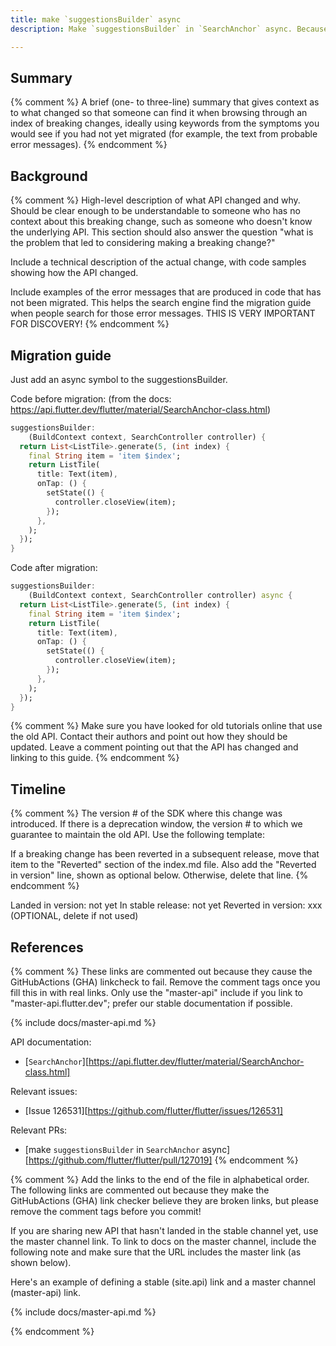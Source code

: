 ```yaml
---
title: make `suggestionsBuilder` async
description: Make `suggestionsBuilder` in `SearchAnchor` async. Because the search results usually come from an async API, for example, a http request. 

---
```


## Summary

{% comment %}
  A brief (one- to three-line) summary that gives
  context as to what changed so that someone can
  find it when browsing through an index of
  breaking changes, ideally using keywords from
  the symptoms you would see if you had not yet
  migrated (for example, the text from probable
  error messages).
{% endcomment %}

## Background

{% comment %}
  High-level description of what API changed and why.
  Should be clear enough to be understandable to someone
  who has no context about this breaking change,
  such as someone who doesn't know the underlying API.
  This section should also answer the question
  "what is the problem that led to considering making
  a breaking change?"

  Include a technical description of the actual change,
  with code samples showing how the API changed.

  Include examples of the error messages that are produced
  in code that has not been migrated. This helps the search
  engine find the migration guide when people search for those
  error messages. THIS IS VERY IMPORTANT FOR DISCOVERY!
{% endcomment %}

## Migration guide

Just add an async symbol to the suggestionsBuilder.

Code before migration: (from the docs: https://api.flutter.dev/flutter/material/SearchAnchor-class.html)

```dart
suggestionsBuilder:
    (BuildContext context, SearchController controller) {
  return List<ListTile>.generate(5, (int index) {
    final String item = 'item $index';
    return ListTile(
      title: Text(item),
      onTap: () {
        setState(() {
          controller.closeView(item);
        });
      },
    );
  });
}
```

Code after migration:

```dart
suggestionsBuilder:
    (BuildContext context, SearchController controller) async {
  return List<ListTile>.generate(5, (int index) {
    final String item = 'item $index';
    return ListTile(
      title: Text(item),
      onTap: () {
        setState(() {
          controller.closeView(item);
        });
      },
    );
  });
}
```

{% comment %}
  Make sure you have looked for old tutorials online that
  use the old API. Contact their authors and point out how
  they should be updated. Leave a comment pointing out that
  the API has changed and linking to this guide.
{% endcomment %}

## Timeline

{% comment %}
  The version # of the SDK where this change was
  introduced.  If there is a deprecation window,
  the version # to which we guarantee to maintain
  the old API. Use the following template:

  If a breaking change has been reverted in a
  subsequent release, move that item to the
  "Reverted" section of the index.md file.
  Also add the "Reverted in version" line,
  shown as optional below. Otherwise, delete
  that line.
{% endcomment %}

Landed in version: not yet
In stable release: not yet
Reverted in version: xxx  (OPTIONAL, delete if not used)

## References

{% comment %}
  These links are commented out because they
  cause the GitHubActions (GHA) linkcheck to fail.
  Remove the comment tags once you fill this in with
  real links. Only use the "master-api" include if
  you link to "master-api.flutter.dev"; prefer our
  stable documentation if possible.

{% include docs/master-api.md %}

API documentation:

* [`SearchAnchor`][https://api.flutter.dev/flutter/material/SearchAnchor-class.html]

Relevant issues:

* [Issue 126531][https://github.com/flutter/flutter/issues/126531]

Relevant PRs:

* [make `suggestionsBuilder` in `SearchAnchor` async][https://github.com/flutter/flutter/pull/127019]
{% endcomment %}

{% comment %}
  Add the links to the end of the file in alphabetical order.
  The following links are commented out because they make
  the GitHubActions (GHA) link checker believe they are broken links,
  but please remove the comment tags before you commit!

  If you are sharing new API that hasn't landed in
  the stable channel yet, use the master channel link.
  To link to docs on the master channel,
  include the following note and make sure that
  the URL includes the master link (as shown below).

  Here's an example of defining a stable (site.api) link
  and a master channel (master-api) link.

<!-- Stable channel link: -->
[`ClassName`]: {{site.api}}/flutter/[link_to_relevant_page].html

<!-- Master channel link: -->
{% include docs/master-api.md %}

[`ClassName`]: {{site.master-api}}/flutter/[link_to_relevant_page].html

[Issue xxxx]: {{site.repo.flutter}}/issues/[link_to_actual_issue]
[Issue yyyy]: {{site.repo.flutter}}/issues/[link_to_actual_issue]
[PR title #1]: {{site.repo.flutter}}/pull/[link_to_actual_pr]
[PR title #2]: {{site.repo.flutter}}/pull/[link_to_actual_pr]
{% endcomment %}
